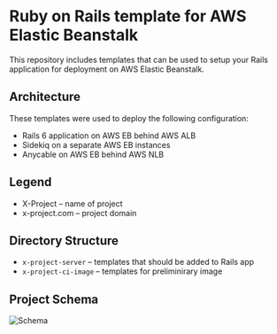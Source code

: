 # Ruby on Rails template for AWS Elastic Beanstalk

This repository includes templates that can be used to setup your Rails application for deployment on AWS Elastic Beanstalk.

## Architecture
These templates were used to deploy the following configuration:

* Rails 6 application on AWS EB behind AWS ALB
* Sidekiq on a separate AWS EB instances
* Anycable on AWS EB behind AWS NLB

## Legend

* X-Project – name of project
* x-project.com – project domain

## Directory Structure

* `x-project-server` – templates that should be added to Rails app
* `x-project-ci-image` – templates for preliminirary image

## Project Schema

![Schema](https://raw.githubusercontent.com/jetrockets/rails-elastic-beanstalk/master/.support/schema.png)
